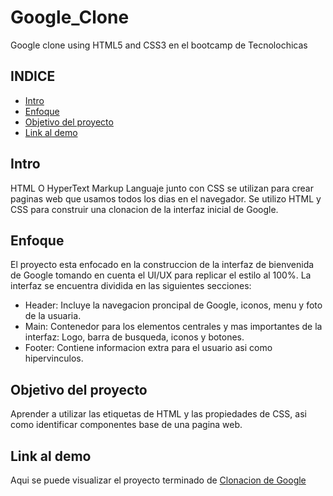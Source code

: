 # Google_Clone
Google clone using HTML5 and CSS3 en el bootcamp de Tecnolochicas

## INDICE
* [Intro](https://github.com/MichelleArceo/Google_Clone#intro)
* [Enfoque](https://github.com/MichelleArceo/Google_Clone#enfoque)
* [Objetivo del proyecto](https://github.com/MichelleArceo/Google_Clone#objetivo-del-proyecto)
* [Link al demo](https://github.com/MichelleArceo/Google_Clone#link-al-demo)

## Intro
HTML O HyperText Markup Languaje junto con CSS se utilizan para crear paginas web que usamos todos los dias en el navegador. Se utilizo HTML y CSS para construir una clonacion de la interfaz inicial de Google.

## Enfoque
El proyecto esta enfocado en la construccion de la interfaz de bienvenida de Google tomando en cuenta el UI/UX para replicar el estilo al 100%. La interfaz se encuentra dividida en las siguientes secciones:

* Header: Incluye la navegacion proncipal de Google, iconos, menu y foto de la usuaria.
* Main: Contenedor para los elementos centrales y mas importantes de la interfaz: Logo, barra de busqueda, iconos y botones.
* Footer: Contiene informacion extra para el usuario asi como hipervinculos.

## Objetivo del proyecto
Aprender a utilizar las etiquetas de HTML y las propiedades de CSS, asi como identificar componentes base de una pagina web.

## Link al demo
Aqui se puede visualizar el proyecto terminado de [Clonacion de Google](https://michellearceo.github.io/Google_Clone/)
